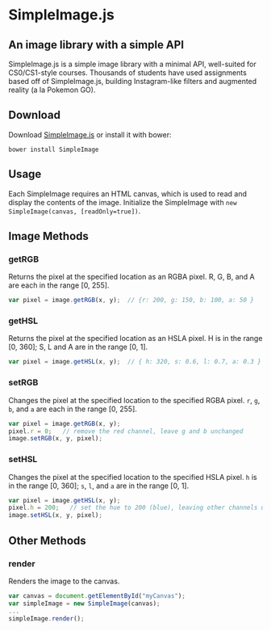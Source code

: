 # SimpleImage.js

## An image library with a simple API

SimpleImage.js is a simple image library with a minimal API, well-suited for
CS0/CS1-style courses.  Thousands of students have used assignments based off
of SimpleImage.js, building Instagram-like filters and augmented reality
(a la Pokemon GO).


## Download

Download [SimpleImage.js](https://raw.githubusercontent.com/wadefagen/SimpleImage/master/SimpleImage.js) or install it with bower:

    bower install SimpleImage


## Usage

Each SimpleImage requires an HTML canvas, which is used to read and display the
contents of the image.  Initialize the SimpleImage with `new SimpleImage(canvas, [readOnly=true])`.


## Image Methods

### getRGB

Returns the pixel at the specified location as an RGBA pixel.  R, G, B, and A
are each in the range [0, 255].

```js
var pixel = image.getRGB(x, y);  // {r: 200, g: 150, b: 100, a: 50 }
```

### getHSL

Returns the pixel at the specified location as an HSLA pixel.  H is in the range
[0, 360]; S, L and A are in the range [0, 1].

```js
var pixel = image.getHSL(x, y);  // { h: 320, s: 0.6, l: 0.7, a: 0.3 }
```

### setRGB

Changes the pixel at the specified location to the specified RGBA pixel.  `r`, `g`,
`b`, and `a` are each in the range [0, 255].

```js
var pixel = image.getRGB(x, y);
pixel.r = 0;   // remove the red channel, leave g and b unchanged
image.setRGB(x, y, pixel);
```

### setHSL

Changes the pixel at the specified location to the specified HSLA pixel.
`h` is in the range [0, 360]; `s`, `l`, and `a` are in the range [0, 1].

```js
var pixel = image.getHSL(x, y);
pixel.h = 200;   // set the hue to 200 (blue), leaving other channels unchanged
image.setHSL(x, y, pixel);
```


## Other Methods

### render

Renders the image to the canvas.

```js
var canvas = document.getElementById("myCanvas");
var simpleImage = new SimpleImage(canvas);
...
simpleImage.render();
```
